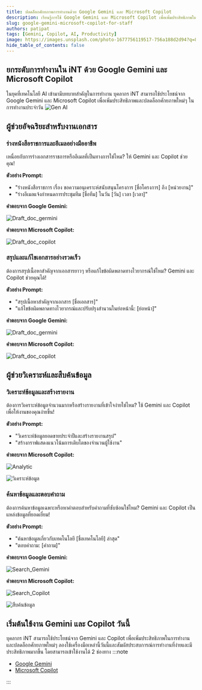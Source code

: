 ```yaml
---
title: ปลดล็อกศักยภาพการทำงานด้วย Google Gemini และ Microsoft Copilot
description: เรียนรู้การใช้ Google Gemini และ Microsoft Copilot เพื่อเพิ่มประสิทธิภาพในการทำงานด้านเอกสาร วิเคราะห์ข้อมูล และอื่นๆ
slug: google-gemini-microsoft-copilot-for-staff
authors: patipat
tags: [Gemini, Copilot, AI, Productivity]
image: https://images.unsplash.com/photo-1677756119517-756a188d2d94?q=80&w=2050&auto=format&fit=crop&ixlib=rb-4.0.3&ixid=M3wxMjA3fDB8MHxwaG90by1wYWdlfHx8fGVufDB8fHx8fA%3D%3D
hide_table_of_contents: false
---
```


## ยกระดับการทำงานใน iNT ด้วย Google Gemini และ Microsoft Copilot

ในยุคที่เทคโนโลยี AI เข้ามามีบทบาทสำคัญในการทำงาน บุคลากร iNT สามารถใช้ประโยชน์จาก Google Gemini และ Microsoft Copilot เพื่อเพิ่มประสิทธิภาพและปลดล็อกศักยภาพใหม่ๆ ในการทำงานประจำวัน
![Gen AI](https://images.unsplash.com/photo-1677756119517-756a188d2d94?q=80&w=2050&auto=format&fit=crop&ixlib=rb-4.0.3&ixid=M3wxMjA3fDB8MHxwaG90by1wYWdlfHx8fGVufDB8fHx8fA%3D%3D)
<!-- truncate -->

## ผู้ช่วยอัจฉริยะสำหรับงานเอกสาร

### ร่างหนังสือราชการและอีเมลอย่างมืออาชีพ

เหนื่อยกับการร่างเอกสารราชการหรืออีเมลที่เป็นทางการใช่ไหม? ให้ Gemini และ Copilot ช่วยคุณ!

**ตัวอย่าง Prompt:**

* "ร่างหนังสือราชการ เรื่อง ขอความอนุเคราะห์สนับสนุนโครงการ \[ชื่อโครงการ] ถึง \[หน่วยงาน]"
* "ร่างอีเมลแจ้งกำหนดการประชุมทีม \[ชื่อทีม] ในวัน \[วัน] เวลา \[เวลา]"

**คำตอบจาก Google Gemini:**

![Draft_doc_germini](./genai/Gemini1.png)

**คำตอบจาก Microsoft Copilot:**

![Draft_doc_copilot](./genai/Copilot1.png)


### สรุปและแก้ไขเอกสารอย่างรวดเร็ว

ต้องการสรุปเนื้อหาสำคัญจากเอกสารยาวๆ หรือแก้ไขข้อผิดพลาดทางไวยากรณ์ใช่ไหม? Gemini และ Copilot ช่วยคุณได้!

**ตัวอย่าง Prompt:**

* "สรุปเนื้อหาสำคัญจากเอกสาร \[ชื่อเอกสาร]"
* "แก้ไขข้อผิดพลาดทางไวยากรณ์และปรับปรุงสำนวนในย่อหน้านี้: \[ย่อหน้า]"

**คำตอบจาก Google Gemini:**

![Draft_doc_germini](./genai/Gemini2.jpg)

**คำตอบจาก Microsoft Copilot:**

![Draft_doc_copilot](./genai/Copilot2.jpg)

## ผู้ช่วยวิเคราะห์และสืบค้นข้อมูล

### วิเคราะห์ข้อมูลและสร้างรายงาน

ต้องการวิเคราะห์ข้อมูลจำนวนมากหรือสร้างรายงานที่เข้าใจง่ายใช่ไหม? ใช้ Gemini และ Copilot เพื่อให้งานของคุณง่ายขึ้น!

**ตัวอย่าง Prompt:**

* "วิเคราะห์ข้อมูลยอดขายประจำปีและสร้างรายงานสรุป"
* "สร้างกราฟแสดงแนวโน้มการเติบโตของจำนวนผู้ใช้งาน"

**คำตอบจาก Microsoft Copilot:**

![Analytic](./genai/Copilot3.jpg)

![วิเคราะห์ข้อมูล](https://images.unsplash.com/photo-1560472354-b33ff0c44a43?q=80&w=2151&auto=format&fit=crop&ixlib=rb-4.0.3&ixid=M3wxMjA3fDB8MHxwaG90by1wYWdlfHx8fGVufDB8fHx8fA%3D%3D)

### ค้นหาข้อมูลและตอบคำถาม

ต้องการค้นหาข้อมูลเฉพาะหรือหาคำตอบสำหรับคำถามที่ซับซ้อนใช่ไหม? Gemini และ Copilot เป็นแหล่งข้อมูลที่ยอดเยี่ยม!

**ตัวอย่าง Prompt:**

* "ค้นหาข้อมูลเกี่ยวกับเทคโนโลยี \[ชื่อเทคโนโลยี] ล่าสุด"
* "ตอบคำถาม: \[คำถาม]"

**คำตอบจาก Google Gemini:**

![Search_Gemini](./genai/Gemini4.png)

**คำตอบจาก Microsoft Copilot:**

![Search_Copilot](./genai/Copilot4.png)

![สืบค้นข้อมูล](https://images.unsplash.com/photo-1616499370260-485b3e5ed653?q=80&w=2670&auto=format&fit=crop&ixlib=rb-4.0.3&ixid=M3wxMjA3fDB8MHxwaG90by1wYWdlfHx8fGVufDB8fHx8fA%3D%3D)

## เริ่มต้นใช้งาน Gemini และ Copilot วันนี้

บุคลากร iNT สามารถใช้ประโยชน์จาก Gemini และ Copilot เพื่อเพิ่มประสิทธิภาพในการทำงานและปลดล็อกศักยภาพใหม่ๆ ลองใช้เครื่องมือเหล่านี้วันนี้และสัมผัสประสบการณ์การทำงานที่ง่ายและมีประสิทธิภาพมากขึ้น โดยสามารถเข้าใช้งานได้ 2 ช่องทาง
:::note

- [Google Gemini](https://gemini.google.com/)
- [Microsoft Copilot](http://office.com/chat)

:::